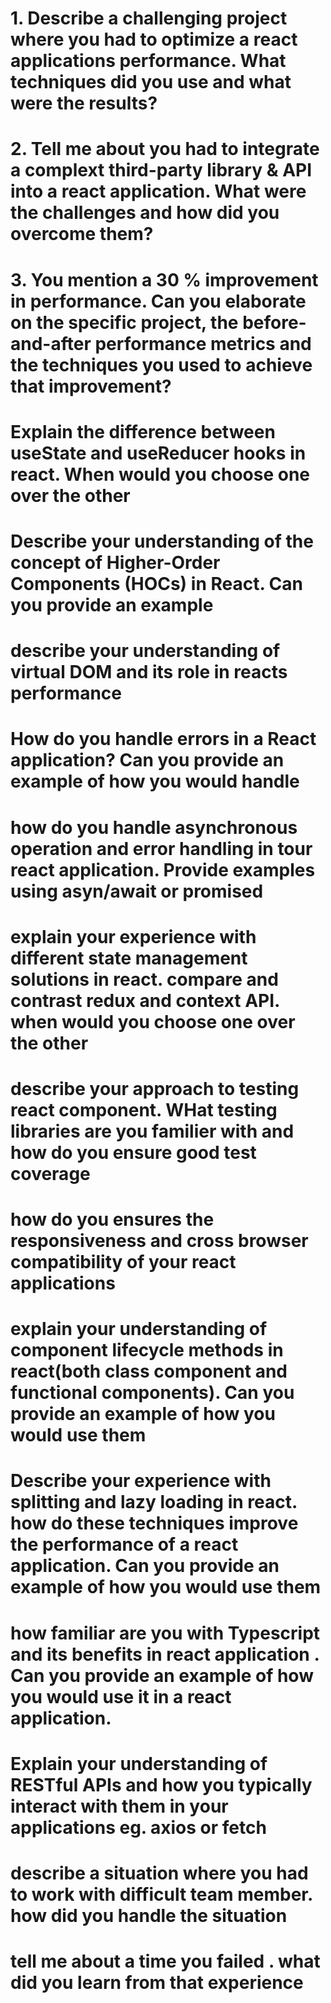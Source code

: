 
# 1. Describe a challenging project where you had to optimize a react applications performance. What techniques did you use and what were the results?

# 2. Tell me about you had to integrate a complext third-party library & API into a react application. What were the challenges and how did you overcome them?

# 3. You mention a 30 % improvement in performance. Can you elaborate on the specific project, the before-and-after performance metrics and the techniques you used to achieve that improvement?

# Explain the difference between useState and useReducer hooks in react. When would you choose one over the other

# Describe your understanding of the concept of Higher-Order Components (HOCs) in React. Can you provide an example

# describe your understanding of virtual DOM and its role in reacts performance 

# How do you handle errors in a React application? Can you provide an example of how you would handle

# how do you handle asynchronous operation and error handling in tour react application. Provide examples using asyn/await or promised

# explain your experience with different state management solutions in react. compare and contrast redux and context API. when would you choose one over the other

# describe your approach to testing react component. WHat testing libraries are you familier with and how do you ensure good test coverage


# how do you ensures the responsiveness and cross browser compatibility of your react applications

# explain your understanding of component lifecycle methods in react(both class component and functional components). Can you provide an example of how you would use them


# Describe your experience with splitting and lazy loading in react. how do these techniques improve the performance of a react application. Can you provide an example of how you would use them 


# how familiar are you with Typescript and its benefits in react application . Can you provide an example of how you would use it in a react application.

# Explain your understanding of RESTful APIs and how you typically interact with them in your applications eg. axios or fetch 

# describe a situation where you had to work with difficult team member. how did you handle the situation 

# tell me about a time you failed . what did you learn from that experience 
                                                                                                                                                                                                                                                                                                                                                                                                                                                                                                                                                                                                                                                                                                                                                                                                                                                                                                                                                                                                                                                                                                                                                                                                                                                                                                                                                                                                                                                                                                                                                                                                                                                                                                                                                                                                                                                                                                                                                                                                                                                                                                                                                                                                                                                                                                                                                                                                                                                                                                                                                                                                                                                                                                                                                                                                                                                                                                                                                                                                                                                                                                                                                                                                                                                                                                                                                                                                                                                                                                                                                                                                                                                                                                                                                                                                                                                                                                                                                                                                                                                                                                                                                                                                                                                                                                                                                                                                                                                                                                                                                                                                                                                                                                                                                                                                                                                                                                                                                                                                                                                                                                                                                                                                                                                                                                                                                                                                                                                                                                                                                                                                                                                                                                                                                                                                                                                                                                                                                                                                                                                                                                                                                                                                                                                                                                                                                                                                                                                                                                                                                                                                                                                                                                                                                                                                                                                                                                                                                                                                                                                                                                                                                                                                                                                                                                                                                                                                                                                                                                                                                                                                                                                                                                                                                                                                                                                                                                                                                                                                                                                                                                                                                                                                                                                                                                                                                                                                                                                                                                                                                                                                                                                                                                                                                                                                                                                                                                                                                                                                                                                                                                                                                                                                                                                                                                                                                                                                                                                                                                                                                                                                                                                                                                                                                                                                                                                                                                                                                                                                                                                                                                                                                                                                                                                                                                                                                                                                                                                                                                                                                                                                                                                                                                                                                                                                                                                                                                                                                                                                                                                                                                                                                                                                                                                                                                                                                                                                                                                                                                                                                                                                                                                                                                                                        